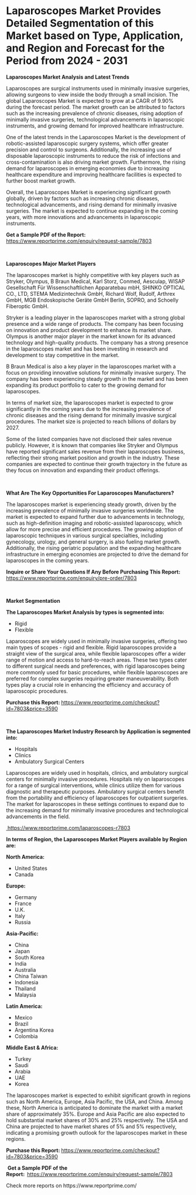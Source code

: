 <p><h1>Laparoscopes Market Provides Detailed Segmentation of this Market based on Type, Application, and Region and Forecast for the Period from 2024 - 2031</h1></p><p><strong>Laparoscopes Market Analysis and Latest Trends</strong></p>
<p><p>Laparoscopes are surgical instruments used in minimally invasive surgeries, allowing surgeons to view inside the body through a small incision. The global Laparoscopes Market is expected to grow at a CAGR of 9.90% during the forecast period. The market growth can be attributed to factors such as the increasing prevalence of chronic diseases, rising adoption of minimally invasive surgeries, technological advancements in laparoscopic instruments, and growing demand for improved healthcare infrastructure.</p><p>One of the latest trends in the Laparoscopes Market is the development of robotic-assisted laparoscopic surgery systems, which offer greater precision and control to surgeons. Additionally, the increasing use of disposable laparoscopic instruments to reduce the risk of infections and cross-contamination is also driving market growth. Furthermore, the rising demand for laparoscopes in emerging economies due to increasing healthcare expenditure and improving healthcare facilities is expected to further boost market growth.</p><p>Overall, the Laparoscopes Market is experiencing significant growth globally, driven by factors such as increasing chronic diseases, technological advancements, and rising demand for minimally invasive surgeries. The market is expected to continue expanding in the coming years, with more innovations and advancements in laparoscopic instruments.</p></p>
<p><strong>Get a Sample PDF of the Report:&nbsp;</strong> <a href="https://www.reportprime.com/enquiry/request-sample/7803">https://www.reportprime.com/enquiry/request-sample/7803</a></p>
<p>&nbsp;</p>
<p><strong>Laparoscopes Major Market Players</strong></p>
<p><p>The laparoscopes market is highly competitive with key players such as Stryker, Olympus, B Braun Medical, Karl Storz, Conmed, Aesculap, WISAP Gesellschaft Für Wissenschaftlichen Apparatebau mbH, SHINKO OPTICAL CO., LTD, STEMA Medizintechnik GmbH, Richard Wolf, Rudolf, Arthrex GmbH, MGB Endoskopische Geräte GmbH Berlin, SOPRO, and Schoelly Fiberoptic GmbH.</p><p>Stryker is a leading player in the laparoscopes market with a strong global presence and a wide range of products. The company has been focusing on innovation and product development to enhance its market share. Olympus is another major player in the market known for its advanced technology and high-quality products. The company has a strong presence in the laparoscopes market and has been investing in research and development to stay competitive in the market.</p><p>B Braun Medical is also a key player in the laparoscopes market with a focus on providing innovative solutions for minimally invasive surgery. The company has been experiencing steady growth in the market and has been expanding its product portfolio to cater to the growing demand for laparoscopes.</p><p>In terms of market size, the laparoscopes market is expected to grow significantly in the coming years due to the increasing prevalence of chronic diseases and the rising demand for minimally invasive surgical procedures. The market size is projected to reach billions of dollars by 2027.</p><p>Some of the listed companies have not disclosed their sales revenue publicly. However, it is known that companies like Stryker and Olympus have reported significant sales revenue from their laparoscopes business, reflecting their strong market position and growth in the industry. These companies are expected to continue their growth trajectory in the future as they focus on innovation and expanding their product offerings.</p></p>
<p>&nbsp;</p>
<p><strong>What Are The Key Opportunities For Laparoscopes Manufacturers?</strong></p>
<p><p>The laparoscopes market is experiencing steady growth, driven by the increasing prevalence of minimally invasive surgeries worldwide. The market is expected to expand further due to advancements in technology, such as high-definition imaging and robotic-assisted laparoscopy, which allow for more precise and efficient procedures. The growing adoption of laparoscopic techniques in various surgical specialties, including gynecology, urology, and general surgery, is also fueling market growth. Additionally, the rising geriatric population and the expanding healthcare infrastructure in emerging economies are projected to drive the demand for laparoscopes in the coming years.</p></p>
<p><strong>Inquire or Share Your Questions If Any Before Purchasing This Report:</strong> <a href="https://www.reportprime.com/enquiry/pre-order/7803">https://www.reportprime.com/enquiry/pre-order/7803</a></p>
<p>&nbsp;</p>
<p><strong>Market Segmentation</strong></p>
<p><strong>The Laparoscopes Market Analysis by types is segmented into:</strong></p>
<p><ul><li>Rigid</li><li>Flexible</li></ul></p>
<p><p>Laparoscopes are widely used in minimally invasive surgeries, offering two main types of scopes - rigid and flexible. Rigid laparoscopes provide a straight view of the surgical area, while flexible laparoscopes offer a wider range of motion and access to hard-to-reach areas. These two types cater to different surgical needs and preferences, with rigid laparoscopes being more commonly used for basic procedures, while flexible laparoscopes are preferred for complex surgeries requiring greater maneuverability. Both types play a crucial role in enhancing the efficiency and accuracy of laparoscopic procedures.</p></p>
<p><strong>Purchase this Report:&nbsp;</strong><a href="https://www.reportprime.com/checkout?id=7803&price=3590">https://www.reportprime.com/checkout?id=7803&price=3590</a></p>
<p>&nbsp;</p>
<p><strong>The Laparoscopes Market Industry Research by Application is segmented into:</strong></p>
<p><ul><li>Hospitals</li><li>Clinics</li><li>Ambulatory Surgical Centers</li></ul></p>
<p><p>Laparoscopes are widely used in hospitals, clinics, and ambulatory surgical centers for minimally invasive procedures. Hospitals rely on laparoscopes for a range of surgical interventions, while clinics utilize them for various diagnostic and therapeutic purposes. Ambulatory surgical centers benefit from the portability and efficiency of laparoscopes for outpatient surgeries. The market for laparoscopes in these settings continues to expand due to the increasing demand for minimally invasive procedures and technological advancements in the field.</p></p>
<p><a href="https://www.reportprime.com/laparoscopes-r7803">&nbsp;https://www.reportprime.com/laparoscopes-r7803</a></p>
<p><strong>In terms of Region, the Laparoscopes Market Players available by Region are:</strong></p>
<p>
    <p> <strong> North America: </strong>
        <ul>
            <li>United States</li>
            <li>Canada</li>
        </ul>
        </p> 
    <p> <strong> Europe: </strong>
        <ul>
            <li>Germany</li>
            <li>France</li>
            <li>U.K.</li>
            <li>Italy</li>
            <li>Russia</li>
        </ul>
        </p> 
    <p> <strong> Asia-Pacific: </strong>
        <ul>
            <li>China</li>
            <li>Japan</li>
            <li>South Korea</li>
            <li>India</li>
            <li>Australia</li>
            <li>China Taiwan</li>
            <li>Indonesia</li>
            <li>Thailand</li>
            <li>Malaysia</li>
        </ul>
        </p> 
    <p> <strong> Latin America: </strong>
        <ul>
            <li>Mexico</li>
            <li>Brazil</li>
            <li>Argentina Korea</li>
            <li>Colombia</li>
        </ul>
        </p> 
    <p> <strong> Middle East & Africa: </strong>
        <ul>
            <li>Turkey</li>
            <li>Saudi</li>
            <li>Arabia</li>
            <li>UAE</li>
            <li>Korea</li>
        </ul>
    </p>
    </p>
<p><p>The laparoscopes market is expected to exhibit significant growth in regions such as North America, Europe, Asia Pacific, the USA, and China. Among these, North America is anticipated to dominate the market with a market share of approximately 35%. Europe and Asia Pacific are also expected to hold substantial market shares of 30% and 25% respectively. The USA and China are projected to have market shares of 5% and 5% respectively, indicating a promising growth outlook for the laparoscopes market in these regions.</p></p>
<p><strong>Purchase this Report: </strong><a href="https://www.reportprime.com/checkout?id=7803&price=3590">https://www.reportprime.com/checkout?id=7803&price=3590</a></p>
<p>&nbsp;<strong>Get a Sample PDF of the Report:&nbsp;&nbsp;</strong><a href="https://www.reportprime.com/enquiry/request-sample/7803">https://www.reportprime.com/enquiry/request-sample/7803</a></p>
<p><strong></strong></p>
<p>Check more reports on https://www.reportprime.com/</p>